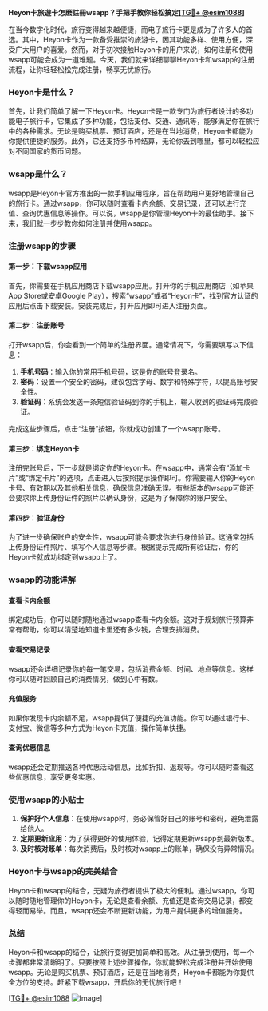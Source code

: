 **Heyon卡旅遊卡怎麽註冊wsapp？手把手教你轻松搞定[[TG💪+ @esim1088](https://t.me/s/esim1088)]**

在当今数字化时代，旅行变得越来越便捷，而电子旅行卡更是成为了许多人的首选。其中，Heyon卡作为一款备受推崇的旅游卡，因其功能多样、使用方便，深受广大用户的喜爱。然而，对于初次接触Heyon卡的用户来说，如何注册和使用wsapp可能会成为一道难题。今天，我们就来详细聊聊Heyon卡和wsapp的注册流程，让你轻轻松松完成注册，畅享无忧旅行。

### Heyon卡是什么？

首先，让我们简单了解一下Heyon卡。Heyon卡是一款专门为旅行者设计的多功能电子旅行卡，它集成了多种功能，包括支付、交通、通讯等，能够满足你在旅行中的各种需求。无论是购买机票、预订酒店，还是在当地消费，Heyon卡都能为你提供便捷的服务。此外，它还支持多币种结算，无论你去到哪里，都可以轻松应对不同国家的货币问题。

### wsapp是什么？

wsapp是Heyon卡官方推出的一款手机应用程序，旨在帮助用户更好地管理自己的旅行卡。通过wsapp，你可以随时查看卡内余额、交易记录，还可以进行充值、查询优惠信息等操作。可以说，wsapp是你管理Heyon卡的最佳助手。接下来，我们就一步步教你如何注册并使用wsapp。

### 注册wsapp的步骤

#### 第一步：下载wsapp应用

首先，你需要在手机应用商店下载wsapp应用。打开你的手机应用商店（如苹果App Store或安卓Google Play），搜索“wsapp”或者“Heyon卡”，找到官方认证的应用后点击下载安装。安装完成后，打开应用即可进入注册页面。

#### 第二步：注册账号

打开wsapp后，你会看到一个简单的注册界面。通常情况下，你需要填写以下信息：

1. **手机号码**：输入你的常用手机号码，这是你的账号登录名。
2. **密码**：设置一个安全的密码，建议包含字母、数字和特殊字符，以提高账号安全性。
3. **验证码**：系统会发送一条短信验证码到你的手机上，输入收到的验证码完成验证。

完成这些步骤后，点击“注册”按钮，你就成功创建了一个wsapp账号。

#### 第三步：绑定Heyon卡

注册完账号后，下一步就是绑定你的Heyon卡。在wsapp中，通常会有“添加卡片”或“绑定卡片”的选项，点击进入后按照提示操作即可。你需要输入你的Heyon卡号、有效期以及其他相关信息，确保信息准确无误。有些版本的wsapp可能还会要求你上传身份证件的照片以确认身份，这是为了保障你的账户安全。

#### 第四步：验证身份

为了进一步确保账户的安全性，wsapp可能会要求你进行身份验证。这通常包括上传身份证件照片、填写个人信息等步骤。根据提示完成所有验证后，你的Heyon卡就成功绑定到wsapp上了。

### wsapp的功能详解

#### 查看卡内余额

绑定成功后，你可以随时随地通过wsapp查看卡内余额。这对于规划旅行预算非常有帮助，你可以清楚地知道卡里还有多少钱，合理安排消费。

#### 查看交易记录

wsapp还会详细记录你的每一笔交易，包括消费金额、时间、地点等信息。这样你可以随时回顾自己的消费情况，做到心中有数。

#### 充值服务

如果你发现卡内余额不足，wsapp提供了便捷的充值功能。你可以通过银行卡、支付宝、微信等多种方式为Heyon卡充值，操作简单快捷。

#### 查询优惠信息

wsapp还会定期推送各种优惠活动信息，比如折扣、返现等。你可以随时查看这些优惠信息，享受更多实惠。

### 使用wsapp的小贴士

1. **保护好个人信息**：在使用wsapp时，务必保管好自己的账号和密码，避免泄露给他人。
2. **定期更新应用**：为了获得更好的使用体验，记得定期更新wsapp到最新版本。
3. **及时核对账单**：每次消费后，及时核对wsapp上的账单，确保没有异常情况。

### Heyon卡与wsapp的完美结合

Heyon卡和wsapp的结合，无疑为旅行者提供了极大的便利。通过wsapp，你可以随时随地管理你的Heyon卡，无论是查看余额、充值还是查询交易记录，都变得轻而易举。而且，wsapp还会不断更新功能，为用户提供更多的增值服务。

### 总结

Heyon卡和wsapp的结合，让旅行变得更加简单和高效。从注册到使用，每一个步骤都非常清晰明了。只要按照上述步骤操作，你就能轻松完成注册并开始使用wsapp。无论是购买机票、预订酒店，还是在当地消费，Heyon卡都能为你提供全方位的支持。赶紧下载wsapp，开启你的无忧旅行吧！

[[TG💪+ @esim1088](https://t.me/s/esim1088) ![Image](https://i.postimg.cc/4NQfJmqS/Snipaste-2025-05-13-00-14-12.png)]